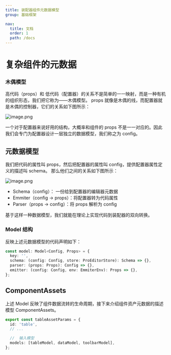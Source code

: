 ```yaml
---
title: 装配器组件元数据模型
group: 基础框架

nav:
  title: 文档
  order: 1
  path: /docs
---
```


# 复杂组件的元数据

### 木偶模型

高代码（props）和 低代码（配置器）的关系不是简单的一一映射，而是一种有机的组织形态，我们把它称为——木偶模型。 props 就像是木偶的线，而配置器就是木偶的控制器，它们的关系如下图所示：

![image.png](https://intranetproxy.alipay.com/skylark/lark/0/2022/png/300581/1649307170711-163ca277-379b-4d0e-9275-4c1dec8b927d.png#clientId=u9be76583-a829-4&errorMessage=unknown%20error&from=paste&height=879&id=uc066e0b3&name=image.png&originHeight=1758&originWidth=1790&originalType=binary&ratio=1&rotation=0&showTitle=false&size=1045479&status=error&style=none&taskId=uf95a9025-c783-4348-8b4e-51c051d655e&title=&width=895)

一个对于配置器来说好用的结构，大概率和组件的 props 不是一一对应的。因此我们会专门为配置器设计一层独立的数据模型，我们称之为 config。

## 元数据模型

我们把代码的属性叫 props，然后把配置器的属性叫 config，提供配置器属性定义的描述叫 schema。 那么他们之间的关系如下图所示：

![image.png](https://intranetproxy.alipay.com/skylark/lark/0/2022/png/300581/1651817228823-95efe899-e41c-401d-83c1-2f0b0c819cac.png#clientId=u0442a73b-1706-4&errorMessage=unknown%20error&from=paste&height=1586&id=ucc9441c6&name=image.png&originHeight=3172&originWidth=4840&originalType=binary&ratio=1&rotation=0&showTitle=false&size=3172487&status=error&style=none&taskId=u1b30c32b-4da4-44f8-8a38-b38efcbee51&title=&width=2420) <a name="pCzZe"></a>

- Schema（config）： 一份给到配置器的编辑器元数据
- Emmiter（config -> props）：将配置器转为代码属性
- Parser（props -> config）：将 props 解析为 config

基于这样一种数据模型，我们就能在理论上实现代码到装配器的双向转换。

### Model 结构

反映上述元数据模型的代码声明如下：

```typescript
const model: Model<Config, Props> = {
  key: '',
  schema: (config: Config, store: ProEditorStore): Schema => {},
  parser: (props: Props): Config => {},
  emitter: (config: Config, env: EmmiterEnv): Props => {},
};
```

## ComponentAssets

上述 Model 反映了组件数据流转的生命周期，接下来介绍组件资产元数据的描述模型 ComponentAssets。

```typescript
export const tableAssetParams = {
  id: 'table',
  // ...

  //  输入模型
  models: [tableModel, dataModel, toolbarModel],
};
```
